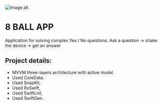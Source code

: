 ![Image alt](https://github.com/yardman438/8ballApp/raw/feature/homework11/8ballApp_cover.jpg)
# 8 BALL APP

Application for solving complex Yes / No questions.
Ask a question -> shake the device -> get an answer

## Project details:

- MVVM three-layers architecture with active model.
- Used CoreData.
- Used SnapKit,
- Used RxSwift,
- Used SwiftLint,
- Used SwiftGen.
